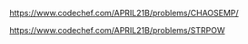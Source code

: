 https://www.codechef.com/APRIL21B/problems/CHAOSEMP/

https://www.codechef.com/APRIL21B/problems/STRPOW
